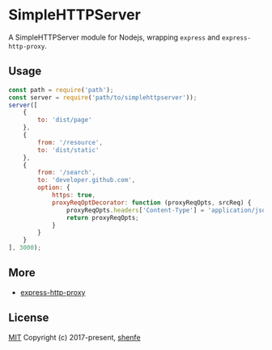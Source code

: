 # SimpleHTTPServer
A SimpleHTTPServer module for Nodejs, wrapping `express` and `express-http-proxy`.

## Usage
```js
const path = require('path');
const server = require('path/to/simplehttpserver'));
server([
    {
        to: 'dist/page'
    },
    {
        from: '/resource',
        to: 'dist/static'
    },
    {
        from: '/search',
        to: 'developer.github.com',
        option: {
            https: true,
            proxyReqOptDecorator: function (proxyReqOpts, srcReq) {
                proxyReqOpts.headers['Content-Type'] = 'application/json';
                return proxyReqOpts;
            }
        }
    }
], 3000);
```

## More
* [express-http-proxy](https://github.com/villadora/express-http-proxy)

## License
[MIT](http://opensource.org/licenses/MIT)
Copyright (c) 2017-present, [shenfe](https://github.com/shenfe)

